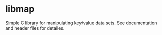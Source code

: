 # libmap
Simple C library for manipulating key/value data sets.
See documentation and header files for detailes.
